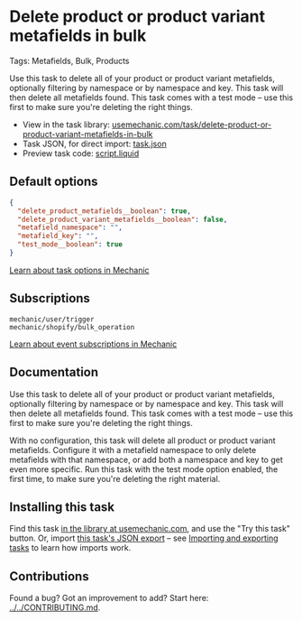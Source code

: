 # Delete product or product variant metafields in bulk

Tags: Metafields, Bulk, Products

Use this task to delete all of your product or product variant metafields, optionally filtering by namespace or by namespace and key. This task will then delete all metafields found. This task comes with a test mode – use this first to make sure you're deleting the right things.

* View in the task library: [usemechanic.com/task/delete-product-or-product-variant-metafields-in-bulk](https://usemechanic.com/task/delete-product-or-product-variant-metafields-in-bulk)
* Task JSON, for direct import: [task.json](../../tasks/delete-product-or-product-variant-metafields-in-bulk.json)
* Preview task code: [script.liquid](./script.liquid)

## Default options

```json
{
  "delete_product_metafields__boolean": true,
  "delete_product_variant_metafields__boolean": false,
  "metafield_namespace": "",
  "metafield_key": "",
  "test_mode__boolean": true
}
```

[Learn about task options in Mechanic](https://docs.usemechanic.com/article/471-task-options)

## Subscriptions

```liquid
mechanic/user/trigger
mechanic/shopify/bulk_operation
```

[Learn about event subscriptions in Mechanic](https://docs.usemechanic.com/article/408-subscriptions)

## Documentation

Use this task to delete all of your product or product variant metafields, optionally filtering by namespace or by namespace and key. This task will then delete all metafields found. This task comes with a test mode – use this first to make sure you're deleting the right things.

With no configuration, this task will delete all product or product variant metafields. Configure it with a metafield namespace to only delete metafields with that namespace, or add both a namespace and key to get even more specific. Run this task with the test mode option enabled, the first time, to make sure you're deleting the right material.

## Installing this task

Find this task [in the library at usemechanic.com](https://usemechanic.com/task/delete-product-or-product-variant-metafields-in-bulk), and use the "Try this task" button. Or, import [this task's JSON export](../../tasks/delete-product-or-product-variant-metafields-in-bulk.json) – see [Importing and exporting tasks](https://docs.usemechanic.com/article/505-importing-and-exporting-tasks) to learn how imports work.

## Contributions

Found a bug? Got an improvement to add? Start here: [../../CONTRIBUTING.md](../../CONTRIBUTING.md).

